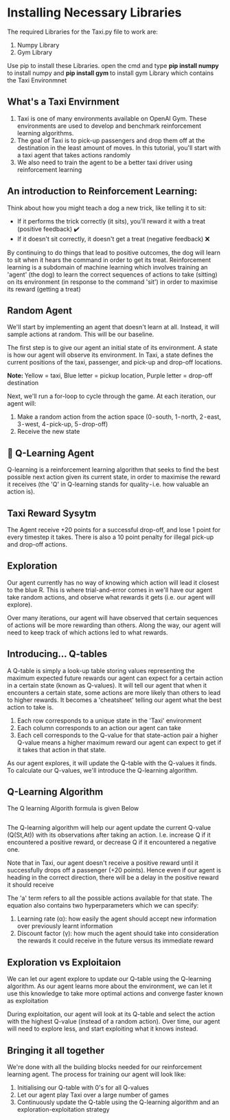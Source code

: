 <h1>Installing Necessary Libraries</h1>
<p>
    The required Libraries for the Taxi.py file to work are:

</p>
<ol>
    <li>Numpy Library</li>
    <li>Gym Library</li>
</ol>

<p>Use pip to install these Libraries. open the cmd and type <b>pip install numpy</b> to install numpy and <b>
        pip install gym
    </b> to install gym Library which contains the Taxi Environmnet</p>

<h2>What's a Taxi Envirnment</h2>

<p>
    <ol>
        <li>Taxi is one of many environments available on OpenAI Gym.
            These environments are used to develop and benchmark reinforcement learning algorithms.</li>
        <li>The goal of Taxi is to pick-up passengers and drop them off at the destination in the least amount of moves.
            In this tutorial, you'll start with a taxi agent that takes actions randomly</li>
        <li>
            We also need to train the agent to be a better taxi driver using reinforcement learning
        </li>
    </ol>



</p>

<h2>
    An introduction to Reinforcement Learning:
</h2>
<p>Think about how you might teach a dog a new trick, like telling it to sit:</p>
<ul>
    <li>If it performs the trick correctly (it sits), you'll reward it with a treat (positive feedback) ✔️</li>
    <li>If it doesn't sit correctly, it doesn't get a treat (negative feedback) ❌</li>
</ul>
<p>By continuing to do things that lead to positive outcomes, the dog will learn to sit when it hears the command in
    order to get its treat. Reinforcement learning is a subdomain of machine learning which involves training an 'agent'
    (the dog) to learn the correct sequences of actions to take (sitting) on its environment (in response to the command
    'sit') in order to maximise its reward (getting a treat)</p>

<h2>Random Agent</h2>
<p>We'll start by implementing an agent that doesn't learn at all.
    Instead, it will sample actions at random. This will be our baseline.</p>
<p>The first step is to give our agent an initial state of its environment. A state is how our agent will observe its
    environment. In Taxi, a state defines the current positions of the
    taxi, passenger, and pick-up and drop-off locations.</p>
<p><b>Note: </b>Yellow = taxi, Blue letter = pickup location, Purple letter = drop-off destination</p>

<p>Next, we'll run a for-loop to cycle through the game. At each iteration, our agent will:</p>
<ol>
    <li>Make a random action from the action space (0 - south, 1 - north, 2 - east, 3 - west, 4 - pick-up, 5 - drop-off)
    </li>
    <li>Receive the new state</li>
</ol>
<h2>📖 Q-Learning Agent</h2>
<p>Q-learning is a reinforcement learning algorithm that seeks to find the
    best possible next action given its current state, in order to maximise
    the reward it receives (the 'Q' in Q-learning stands for quality - i.e. how valuable an action is).</p>
<h2>Taxi Reward Sysytm</h2>
<p>The Agent receive +20 points for a successful drop-off, and lose 1 point for every timestep it takes.
    There is also a 10 point penalty for illegal pick-up and drop-off actions.</p>

<h2>Exploration</h2>
<p>Our agent currently has no way of knowing which action will lead it closest to the blue R. This is where
    trial-and-error comes in
    we'll have our agent take random actions, and observe what rewards it gets (i.e. our agent will explore).</p>
<p>Over many iterations, our agent will have observed that certain sequences of actions will be more rewarding than
    others.
    Along the way, our agent will need to keep track of which actions led to what rewards.</p>
<h2>Introducing… Q-tables</h2>
<p>A Q-table is simply a look-up table storing values representing the maximum expected
    future rewards our agent can expect for a certain action in a certain state (known as Q-values).
    It will tell our agent that when it encounters a certain state, some actions are more likely than
    others to lead to higher rewards. It becomes a 'cheatsheet' telling our agent what the best action to take is.</p>
<ol>
    <li>Each row corresponds to a unique state in the 'Taxi' environment</li>
    <li>Each column corresponds to an action our agent can take</li>
    <li>Each cell corresponds to the Q-value for that state-action pair
        a higher Q-value means a higher maximum reward our agent can expect to get if it takes that action in that
        state.</li>
</ol>

<p>As our agent explores,
    it will update the Q-table with the Q-values it finds. To calculate our Q-values, we'll introduce the Q-learning
    algorithm.</p>

<h2>
    Q-Learning Algorithm
</h2>
<p>The Q learning Algorith formula is given Below</p>
<img src="https://wikimedia.org/api/rest_v1/media/math/render/svg/678cb558a9d59c33ef4810c9618baf34a9577686" alt="">

<p>The Q-learning algorithm will help our agent update the current Q-value (Q(St,At)) with its observations after taking
    an action. I.e.
    increase Q if it encountered a positive reward, or decrease Q if it encountered a negative one.</p>
<p>
    Note that in Taxi, our agent doesn't receive a positive reward until it successfully drops off a passenger (+20
    points). Hence even if our agent is heading in the correct direction,
    there will be a delay in the positive reward it should receive
</p>

<p>The 'a' term refers to all the possible actions
    available for that state. The equation also contains two hyperparameters which we can specify:</p>
<ol>
    <li>Learning rate (α): how easily the agent should accept new information over previously learnt information</li>
    <li>Discount factor (γ): how much the agent should take into consideration
        the rewards it could receive in the future versus its immediate reward</li>
</ol>

<h2>Exploration vs Exploitaion</h2>
<p>We can let our agent explore to update our Q-table using the Q-learning algorithm. As our agent learns more about the
    environment,
    we can let it use this knowledge to take more optimal actions and converge faster known as exploitation</p>
<p>
    During exploitation, our agent will look at its Q-table and select the action with
    the highest Q-value (instead of a random action). Over time,
    our agent will need to explore less, and start exploiting what it knows instead.
</p>
<h2>Bringing it all together</h2>
<p>We're done with all the building blocks needed for our reinforcement learning agent.
    The process for training our agent will look like:</p>
<ol>
    <li>Initialising our Q-table with 0's for all Q-values</li>
    <li>Let our agent play Taxi over a large number of games</li>
    <li>Continuously update the Q-table using the Q-learning algorithm and an
        exploration-exploitation strategy</li>
</ol>
